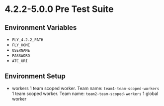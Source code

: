 # 4.2.2-5.0.0 Pre Test Suite

## Environment Variables

  * `FLY_4.2.2_PATH`
  * `FLY_HOME`
  * `USERNAME`
  * `PASSWORD`
  * `ATC_URI`

## Environment Setup

* workers
  1 team scoped worker. Team name: `team1-team-scoped-workers`
  1 team scoped worker. Team name: `team2-team-scoped-workers`
  1 global worker
